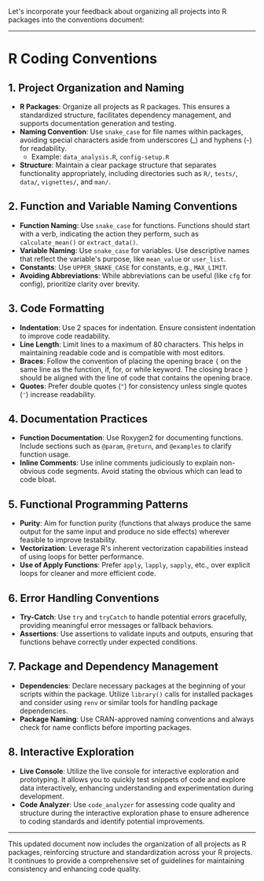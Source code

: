 Let's incorporate your feedback about organizing all projects into R packages into the conventions document:

---

# R Coding Conventions

## 1. Project Organization and Naming
- **R Packages**: Organize all projects as R packages. This ensures a standardized structure, facilitates dependency management, and supports documentation generation and testing.
- **Naming Convention**: Use `snake_case` for file names within packages, avoiding special characters aside from underscores (_) and hyphens (-) for readability.
  - Example: `data_analysis.R`, `config-setup.R`
- **Structure**: Maintain a clear package structure that separates functionality appropriately, including directories such as `R/`, `tests/`, `data/`, `vignettes/`, and `man/`.

## 2. Function and Variable Naming Conventions
- **Function Naming**: Use `snake_case` for functions. Functions should start with a verb, indicating the action they perform, such as `calculate_mean()` or `extract_data()`.
- **Variable Naming**: Use `snake_case` for variables. Use descriptive names that reflect the variable's purpose, like `mean_value` or `user_list`.
- **Constants**: Use `UPPER_SNAKE_CASE` for constants, e.g., `MAX_LIMIT`.
- **Avoiding Abbreviations**: While abbreviations can be useful (like `cfg` for config), prioritize clarity over brevity.

## 3. Code Formatting
- **Indentation**: Use 2 spaces for indentation. Ensure consistent indentation to improve code readability.
- **Line Length**: Limit lines to a maximum of 80 characters. This helps in maintaining readable code and is compatible with most editors.
- **Braces**: Follow the convention of placing the opening brace `{` on the same line as the function, if, for, or while keyword. The closing brace `}` should be aligned with the line of code that contains the opening brace.
- **Quotes**: Prefer double quotes (`"`) for consistency unless single quotes (`'`) increase readability.

## 4. Documentation Practices
- **Function Documentation**: Use Roxygen2 for documenting functions. Include sections such as `@param`, `@return`, and `@examples` to clarify function usage.
- **Inline Comments**: Use inline comments judiciously to explain non-obvious code segments. Avoid stating the obvious which can lead to code bloat.

## 5. Functional Programming Patterns
- **Purity**: Aim for function purity (functions that always produce the same output for the same input and produce no side effects) wherever feasible to improve testability.
- **Vectorization**: Leverage R's inherent vectorization capabilities instead of using loops for better performance.
- **Use of Apply Functions**: Prefer `apply`, `lapply`, `sapply`, etc., over explicit loops for cleaner and more efficient code.

## 6. Error Handling Conventions
- **Try-Catch**: Use `try` and `tryCatch` to handle potential errors gracefully, providing meaningful error messages or fallback behaviors.
- **Assertions**: Use assertions to validate inputs and outputs, ensuring that functions behave correctly under expected conditions.

## 7. Package and Dependency Management
- **Dependencies**: Declare necessary packages at the beginning of your scripts within the package. Utilize `library()` calls for installed packages and consider using `renv` or similar tools for handling package dependencies.
- **Package Naming**: Use CRAN-approved naming conventions and always check for name conflicts before importing packages.

## 8. Interactive Exploration
- **Live Console**: Utilize the live console for interactive exploration and prototyping. It allows you to quickly test snippets of code and explore data interactively, enhancing understanding and experimentation during development.
- **Code Analyzer**: Use `code_analyzer` for assessing code quality and structure during the interactive exploration phase to ensure adherence to coding standards and identify potential improvements.

---

This updated document now includes the organization of all projects as R packages, reinforcing structure and standardization across your R projects. It continues to provide a comprehensive set of guidelines for maintaining consistency and enhancing code quality.
